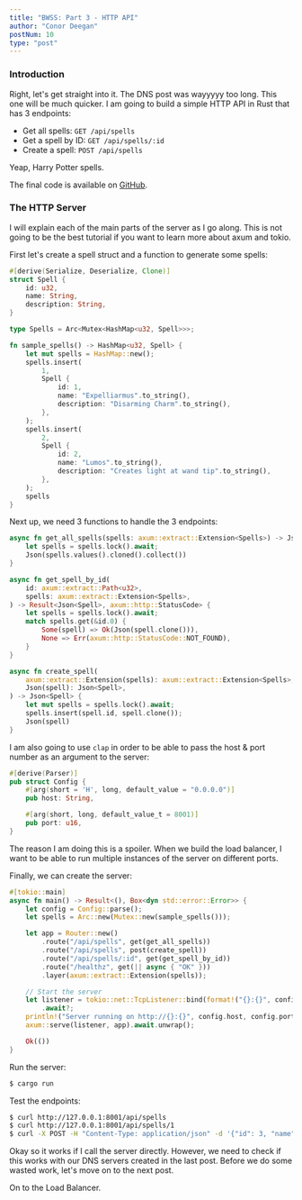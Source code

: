```yaml
---
title: "BWSS: Part 3 - HTTP API"
author: "Conor Deegan"
postNum: 10
type: "post"
---
```


### Introduction

Right, let's get straight into it. The DNS post was wayyyyy too long. This one will be much quicker. I am going to build a simple HTTP API in Rust that has 3 endpoints:

- Get all spells: `GET /api/spells`
- Get a spell by ID: `GET /api/spells/:id`
- Create a spell: `POST /api/spells`

Yeap, Harry Potter spells.

The final code is available on [GitHub](https://github.com/conor-deegan/web-services).

### The HTTP Server

I will explain each of the main parts of the server as I go along. This is not going to be the best tutorial if you want to learn more about axum and tokio.

First let's create a spell struct and a function to generate some spells:

```rust
#[derive(Serialize, Deserialize, Clone)]
struct Spell {
    id: u32,
    name: String,
    description: String,
}

type Spells = Arc<Mutex<HashMap<u32, Spell>>>;

fn sample_spells() -> HashMap<u32, Spell> {
    let mut spells = HashMap::new();
    spells.insert(
        1,
        Spell {
            id: 1,
            name: "Expelliarmus".to_string(),
            description: "Disarming Charm".to_string(),
        },
    );
    spells.insert(
        2,
        Spell {
            id: 2,
            name: "Lumos".to_string(),
            description: "Creates light at wand tip".to_string(),
        },
    );
    spells
}
```

Next up, we need 3 functions to handle the 3 endpoints:

```rust
async fn get_all_spells(spells: axum::extract::Extension<Spells>) -> Json<Vec<Spell>> {
    let spells = spells.lock().await;
    Json(spells.values().cloned().collect())
}

async fn get_spell_by_id(
    id: axum::extract::Path<u32>,
    spells: axum::extract::Extension<Spells>,
) -> Result<Json<Spell>, axum::http::StatusCode> {
    let spells = spells.lock().await;
    match spells.get(&id.0) {
        Some(spell) => Ok(Json(spell.clone())),
        None => Err(axum::http::StatusCode::NOT_FOUND),
    }
}

async fn create_spell(
    axum::extract::Extension(spells): axum::extract::Extension<Spells>,
    Json(spell): Json<Spell>,
) -> Json<Spell> {
    let mut spells = spells.lock().await;
    spells.insert(spell.id, spell.clone());
    Json(spell)
}
```

I am also going to use `clap` in order to be able to pass the host & port number as an argument to the server:

```rust
#[derive(Parser)]
pub struct Config {
    #[arg(short = 'H', long, default_value = "0.0.0.0")]
    pub host: String,

    #[arg(short, long, default_value_t = 8001)]
    pub port: u16,
}
```

The reason I am doing this is a spoiler. When we build the load balancer, I want to be able to run multiple instances of the server on different ports.

Finally, we can create the server:

```rust
#[tokio::main]
async fn main() -> Result<(), Box<dyn std::error::Error>> {
    let config = Config::parse();
    let spells = Arc::new(Mutex::new(sample_spells()));

    let app = Router::new()
        .route("/api/spells", get(get_all_spells))
        .route("/api/spells", post(create_spell))
        .route("/api/spells/:id", get(get_spell_by_id))
        .route("/healthz", get(|| async { "OK" }))
        .layer(axum::extract::Extension(spells));

    // Start the server
    let listener = tokio::net::TcpListener::bind(format!("{}:{}", config.host, config.port))
        .await?;
    println!("Server running on http://{}:{}", config.host, config.port);
    axum::serve(listener, app).await.unwrap();

    Ok(())
}
```
Run the server:

```bash
$ cargo run
```

Test the endpoints:

```bash
$ curl http://127.0.0.1:8001/api/spells
$ curl http://127.0.0.1:8001/api/spells/1
$ curl -X POST -H "Content-Type: application/json" -d '{"id": 3, "name": "Alohomora", "description": "Unlocking Charm"}' http://127.0.0.1:8001/api/spells
```

Okay so it works if I call the server directly. However, we need to check if this works with our DNS servers created in the last post. Before we do some wasted work, let's move on to the next post.

On to the Load Balancer.
